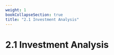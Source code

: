 ```yaml
---
weight: 1
bookCollapseSection: true
title: "2.1 Investment Analysis"
---
```


# 2.1 Investment Analysis

